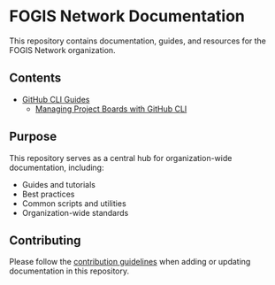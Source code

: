 # FOGIS Network Documentation

This repository contains documentation, guides, and resources for the FOGIS Network organization.

## Contents

- [GitHub CLI Guides](github-cli/)
  - [Managing Project Boards with GitHub CLI](github-cli/project-boards.md)

## Purpose

This repository serves as a central hub for organization-wide documentation, including:

- Guides and tutorials
- Best practices
- Common scripts and utilities
- Organization-wide standards

## Contributing

Please follow the [contribution guidelines](https://github.com/PitchConnect/contribution-guidelines) when adding or updating documentation in this repository.
